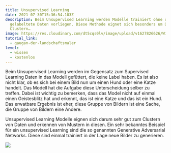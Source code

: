 ```yaml
---
title: Unsupervised Learning
date: 2021-07-30T15:36:54.103Z
description: Beim Unsupervised Learning werden Modelle trainiert ohne das
  gelabeltete Daten vorliegen. Diese Methode eignet sich besonders um Daten zu
  Clustern…
image: https://res.cloudinary.com/dt5cqs0lv/image/upload/v1627826626/Wissen/Unsupervised%20Learning.png
tutorial_link:
  - gaugan-der-landschaftsmaler
level:
  - wissen
  - kostenlos
---
```

Beim Unsupervised Learning werden im Gegensatz zum Supervised Learning Daten in das Modell gefüttert, die keine Label haben. Es ist also nicht klar, ob es sich bei einem Bild nun um einen Hund oder eine Katze handelt. Das Modell hat die Aufgabe diese Unterscheidung selber zu treffen. Dabei ist wichtig zu bemerken, dass das Model nicht auf einmal einen Geistesblitz hat und erkennt, das ist eine Katze und das ist ein Hund. Das erwatbare Ergebnis ist eher, diese Gruppe von Bildern ist eine Sache, die Gruppe von Bildern eine Andere. 

Unsupervised Learning Modelle eignen sich darum sehr gut zum Clustern von Daten und erkennen von Mustern in diesen. Ein sehr bekanntes Beispiel für ein unsupervised Learning sind die so genannten Generative Adversarial Networks. Diese sind einmal trainiert in der Lage neue Bilder zu generieren. 

![](https://res.cloudinary.com/dt5cqs0lv/image/upload/v1644323090/Wissen/fakes000000-unsupervised-2_kiiuhw.png)